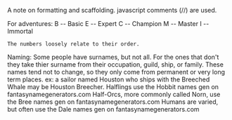 A note on formatting and scaffolding.
javascript comments (//) are used.

For adventures:
    B -- Basic
    E -- Expert
    C -- Champion
    M -- Master
    I -- Immortal

    The numbers loosely relate to their order.

Naming:
Some people have surnames, but not all. For the ones that don't they take thier surname from their occupation, guild, ship, or family. These names tend not to change, so they only come from permanent or very long term places.
    ex: a sailor named Houston who ships with the Breeched Whale may be Houston Breecher.
Halflings use the Hobbit names gen on fantasynamegenerators.com
Half-Orcs, more commonly called Norn, use the Bree names gen on fantasynamegenerators.com
Humans are varied, but often use the Dale names gen on fantasynamegenerators.com